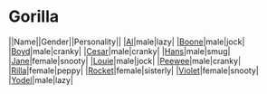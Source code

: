 # Gorilla

||Name||Gender||Personality||
|[Al](github.com/lindsaygelle/animalcrossing/villager/gorilla/al)|male|lazy|
|[Boone](github.com/lindsaygelle/animalcrossing/villager/gorilla/boone)|male|jock|
|[Boyd](github.com/lindsaygelle/animalcrossing/villager/gorilla/boyd)|male|cranky|
|[Cesar](github.com/lindsaygelle/animalcrossing/villager/gorilla/cesar)|male|cranky|
|[Hans](github.com/lindsaygelle/animalcrossing/villager/gorilla/hans)|male|smug|
|[Jane](github.com/lindsaygelle/animalcrossing/villager/gorilla/jane)|female|snooty|
|[Louie](github.com/lindsaygelle/animalcrossing/villager/gorilla/louie)|male|jock|
|[Peewee](github.com/lindsaygelle/animalcrossing/villager/gorilla/peewee)|male|cranky|
|[Rilla](github.com/lindsaygelle/animalcrossing/villager/gorilla/rilla)|female|peppy|
|[Rocket](github.com/lindsaygelle/animalcrossing/villager/gorilla/rocket)|female|sisterly|
|[Violet](github.com/lindsaygelle/animalcrossing/villager/gorilla/violet)|female|snooty|
|[Yodel](github.com/lindsaygelle/animalcrossing/villager/gorilla/yodel)|male|lazy|

